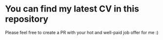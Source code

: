 # You can find my latest CV in this repository

Please feel free to create a PR with your hot and well-paid job offer for me  :)
